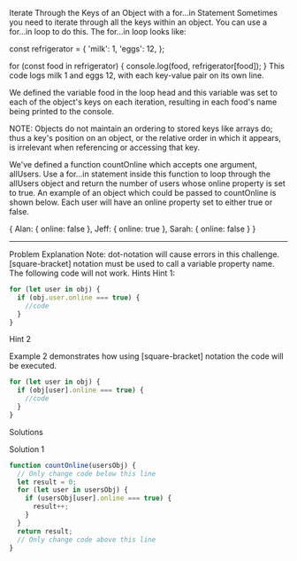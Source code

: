 Iterate Through the Keys of an Object with a for...in Statement
Sometimes you need to iterate through all the keys within an object. You can use a for...in loop to do this. The for...in loop looks like:

const refrigerator = {
  'milk': 1,
  'eggs': 12,
};

for (const food in refrigerator) {
  console.log(food, refrigerator[food]);
}
This code logs milk 1 and eggs 12, with each key-value pair on its own line.

We defined the variable food in the loop head and this variable was set to each of the object's keys on each iteration, resulting in each food's name being printed to the console.

NOTE: Objects do not maintain an ordering to stored keys like arrays do; thus a key's position on an object, or the relative order in which it appears, is irrelevant when referencing or accessing that key.

We've defined a function countOnline which accepts one argument, allUsers. Use a for...in statement inside this function to loop through the allUsers object and return the number of users whose online property is set to true. An example of an object which could be passed to countOnline is shown below. Each user will have an online property set to either true or false.

{
  Alan: {
    online: false
  },
  Jeff: {
    online: true
  },
  Sarah: {
    online: false
  }
}


---------------

Problem Explanation
Note: dot-notation will cause errors in this challenge.
[square-bracket] notation must be used to call a variable property name.
The following code will not work.
Hints
Hint 1:
```js
for (let user in obj) {
  if (obj.user.online === true) {
    //code
  }
}
```
Hint 2

Example 2 demonstrates how using [square-bracket] notation the code will be executed.
```js
for (let user in obj) {
  if (obj[user].online === true) {
    //code
  }
}
```
Solutions

Solution 1

```js
function countOnline(usersObj) {
  // Only change code below this line
  let result = 0;
  for (let user in usersObj) {
    if (usersObj[user].online === true) {
      result++;
    }
  }
  return result;
  // Only change code above this line
}
```